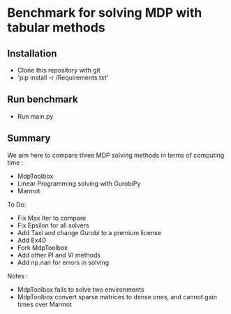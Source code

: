 # Benchmark for solving MDP with tabular methods

## Installation

- Clone this repository with git
- 'pip install -r /Requirements.txt'

## Run benchmark

- Run main.py

## Summary

We aim here to compare three MDP solving methods in terms of computing time :
- MdpToolbox
- Linear Programming solving with GurobiPy
- Marmot

To Do:
- Fix Max Iter to compare
- Fix Epsilon for all solvers
- Add Taxi and change Gurobi to a premium license
- Add Ex40
- Fork MdpToolbox
- Add other PI and VI methods
- Add np.nan for errors in solving

Notes :
- MdpToolbox fails to solve two environments
- MdpToolbox convert sparse matrices to dense ones, and cannot gain times over Marmot


